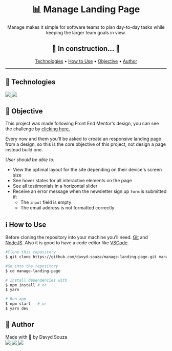 <h1 align="center">📊 Manage Landing Page</h1>
<p align="center">
  Manage makes it simple for software teams to plan day-to-day tasks while keeping the larger team goals in view.
</p>
<h2 align="center">
  🚧  In construction...  🚧
</h2>
<p align="center">
  <a href="#tech">Technologies</a> •
  <a href="#use">How to Use</a> •
  <a href="#objective">Objective</a> •
  <a href="#author">Author</a>
</p>

---


<h2 id="tech">🚀 Technologies </h2>

<a href="https://developer.mozilla.org/en-US/docs/Web/HTML" target="_blank">
  <img src="https://img.shields.io/badge/HTML5-E34F26?style=for-the-badge&logo=html5&logoColor=white"/>
</a>
<a href="https://developer.mozilla.org/en-US/docs/Web/CSS" target="_blank">
  <img src="https://img.shields.io/badge/CSS3-1572B6?style=for-the-badge&logo=css3&logoColor=white"/>
</a>



<h2 id="objective">🎯 Objective </h2>

<p>This project was made following Front End Mentor's design, you can see the challenge by <a href="https://www.frontendmentor.io/challenges/manage-landing-page-SLXqC6P5">clicking here.</a></p>
<p>Every now and them you'll be asked to create an responsive landing page from a design, so this is the core objective of this project, not design a page instead build one.</p>

<em>User should be able to:</em>
<ul>
	<li>View the optimal layout for the site depending on their device's screen size</li>
	<li>See hover states for all interactive elements on the page</li>
	<li>See all testimonials in a horizontal slider</li>
	<li>Receive an error message when the newsletter sign up <code>form</code> is submitted if:
		<ul>
			<li>The <code>input</code> field is empty</li>
			<li>The email address is not formatted correctly</li>
		</ul>
	</li>
</ul>



<h2 id="use">ℹ️ How to Use </h2>

Before cloning the repository into your machine you'll need: [Git](https://git-scm.com) and [NodeJS](https://nodejs.org/en/). Also it is good to have a code editor like [VSCode](https://code.visualstudio.com/).
```bash
#Clone this repository
$ git clone https://github.com/davyd-souza/manage-landing-page.git manage-landing-page

#Go into the repository
$ cd manage-landing-page

# Install dependencies with 
$ npm install # or
$ yarn

# Run app
$ npm start   # or
$ yarn dev
```



<h2 id="author">👤 Author </h2>

<p>
  Made with 💛 by Davyd Souza </br>
  <a href="https://www.linkedin.com/in/davyd-souza/" target="_blank" alt="LinnkedIn badge">
    <img src="https://img.shields.io/badge/LinkedIn-0077B5?style=for-the-badge&logo=linkedin&logoColor=white"/>
  </a>
  <a href="mailto:davyd.eduardo.souza@hotmail.com" target="_blank" alt="Outlook badge">
    <img src="https://img.shields.io/badge/Microsoft_Outlook-0078D4?style=for-the-badge&logo=microsoft-outlook&logoColor=white"/>
  </a>
  <a href="https://www.instagram.com/odeisouza/" target="_blank" alt="Instagram badge">
    <img src="https://img.shields.io/badge/Instagram-E4405F?style=for-the-badge&logo=instagram&logoColor=white"/>
  </a>
</p>